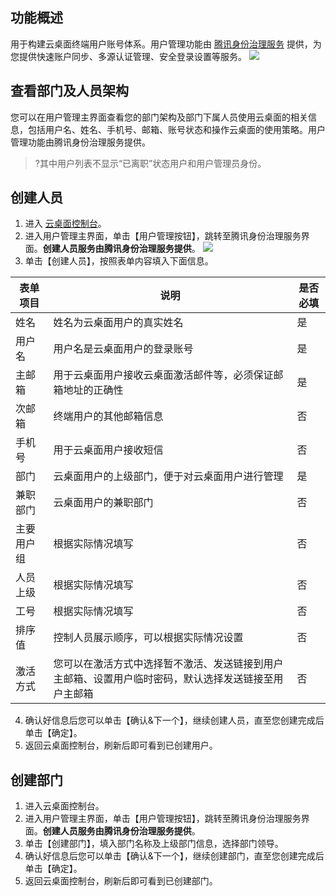 ## 功能概述
用于构建云桌面终端用户账号体系。用户管理功能由 [腾讯身份治理服务](#产品链接) 提供，为您提供快速账户同步、多源认证管理、安全登录设置等服务。
![](https://main.qcloudimg.com/raw/caf8c3092f830da108502f7ea1fd3957.png)

## 查看部门及人员架构
您可以在用户管理主界面查看您的部门架构及部门下属人员使用云桌面的相关信息，包括用户名、姓名、手机号、邮箱、账号状态和操作云桌面的使用策略。用户管理功能由腾讯身份治理服务提供。
>?其中用户列表不显示“已离职”状态用户和用户管理员身份。

## 创建人员

1. 进入 [云桌面控制台]()。
2. 进入用户管理主界面，单击【用户管理按钮】，跳转至腾讯身份治理服务界面。**创建人员服务由腾讯身份治理服务提供**。
![](https://main.qcloudimg.com/raw/018fb1b6daf270f78deba32ad2261b45.png)
3. 单击【创建人员】，按照表单内容填入下面信息。

| 表单项目   | 说明 |  是否必填 |
| ----------------- | --------------- | --------------- |
| 姓名 | 姓名为云桌面用户的真实姓名 | 是 |
| 用户名 | 用户名是云桌面用户的登录账号 | 是 |
| 主邮箱 | 用于云桌面用户接收云桌面激活邮件等，必须保证邮箱地址的正确性 | 是 |
| 次邮箱 | 终端用户的其他邮箱信息| 否 |
| 手机号 | 用于云桌面用户接收短信 | 否 |
| 部门 | 云桌面用户的上级部门，便于对云桌面用户进行管理 | 是 |
| 兼职部门 | 云桌面用户的兼职部门 | 否 | 用户组 | xxxx | 否 |
| 主要用户组 | 根据实际情况填写 | 否 |
| 人员上级 | 根据实际情况填写 | 否 |
| 工号 |根据实际情况填写 | 否 |
| 排序值 | 控制人员展示顺序，可以根据实际情况设置 | 否 |
| 激活方式 | 您可以在激活方式中选择暂不激活、发送链接到用户主邮箱、设置用户临时密码，默认选择发送链接至用户主邮箱 | 否 |

4. 确认好信息后您可以单击【确认&下一个】，继续创建人员，直至您创建完成后单击【确定】。
5. 返回云桌面控制台，刷新后即可看到已创建用户。

## 创建部门

1. 进入云桌面控制台。
2. 进入用户管理主界面，单击【用户管理按钮】，跳转至腾讯身份治理服务界面。**创建人员服务由腾讯身份治理服务提供**。
3. 单击【创建部门】，填入部门名称及上级部门信息，选择部门领导。
4. 确认好信息后您可以单击【确认&下一个】，继续创建部门，直至您创建完成后单击【确定】。
5. 返回云桌面控制台，刷新后即可看到已创建部门。
